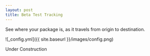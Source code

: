 ```yaml
---
layout: post
title: Beta Test Tracking
---
```


See where your package is, as it travels from origin to destination.

![_config.yml]({{ site.baseurl }}/images/config.png)

Under Construction
